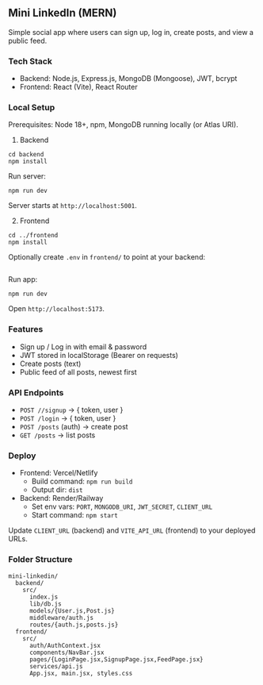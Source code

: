 ## Mini LinkedIn (MERN)

Simple social app where users can sign up, log in, create posts, and view a public feed.

### Tech Stack
- Backend: Node.js, Express.js, MongoDB (Mongoose), JWT, bcrypt
- Frontend: React (Vite), React Router

### Local Setup
Prerequisites: Node 18+, npm, MongoDB running locally (or Atlas URI).

1) Backend
```
cd backend
npm install
```

Run server:
```
npm run dev
```
Server starts at `http://localhost:5001`.

2) Frontend
```
cd ../frontend
npm install
```
Optionally create `.env` in `frontend/` to point at your backend:
```

```
Run app:
```
npm run dev
```
Open `http://localhost:5173`.

### Features
- Sign up / Log in with email & password
- JWT stored in localStorage (Bearer on requests)
- Create posts (text)
- Public feed of all posts, newest first

### API Endpoints
- `POST //signup` -> { token, user }
- `POST /login` -> { token, user }
- `POST /posts` (auth) -> create post
- `GET /posts` -> list posts

### Deploy
- Frontend: Vercel/Netlify
  - Build command: `npm run build`
  - Output dir: `dist`
- Backend: Render/Railway
  - Set env vars: `PORT`, `MONGODB_URI`, `JWT_SECRET`, `CLIENT_URL`
  - Start command: `npm start`

Update `CLIENT_URL` (backend) and `VITE_API_URL` (frontend) to your deployed URLs.

### Folder Structure
```
mini-linkedin/
  backend/
    src/
      index.js
      lib/db.js
      models/{User.js,Post.js}
      middleware/auth.js
      routes/{auth.js,posts.js}
  frontend/
    src/
      auth/AuthContext.jsx
      components/NavBar.jsx
      pages/{LoginPage.jsx,SignupPage.jsx,FeedPage.jsx}
      services/api.js
      App.jsx, main.jsx, styles.css
```


